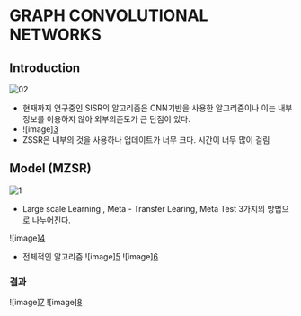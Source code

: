 # GRAPH CONVOLUTIONAL NETWORKS

## Introduction
![02](https://user-images.githubusercontent.com/69898343/158175577-6b092a06-2b30-4b0c-b26f-7fa473fb3979.png)
- 현재까지 연구중인 SISR의 알고리즘은 CNN기반을 사용한 알고리즘이나 이는 내부 정보를 이용하지 않아 외부의존도가 큰 단점이 있다.
- ![image][3](https://user-images.githubusercontent.com/69898343/158168747-b9629673-228d-4749-a861-53ca011056af.png)
- ZSSR은 내부의 것을 사용하나 업데이트가 너무 크다. 시간이 너무 많이 걸림 




## Model (MZSR)
![1](https://user-images.githubusercontent.com/69898343/158174901-ac307337-3626-469f-8354-ba531352e9b4.png)
- Large scale Learning , Meta - Transfer Learing, Meta Test 3가지의 방법으로 나누어진다.

![image][4](https://user-images.githubusercontent.com/69898343/158171348-b340fdda-cace-4bf7-96cd-3cb3d95bba7d.png)


- 전체적인 알고리즘
![image][5](https://user-images.githubusercontent.com/69898343/158173547-538152a4-e82a-4735-9437-3f548e751315.png)
![image][6](https://user-images.githubusercontent.com/69898343/158173926-cdfeb416-c1d9-4511-a6cf-32b8909ab662.png)




### 결과
![image][7](https://user-images.githubusercontent.com/69898343/158174231-04d819e0-327a-4213-b793-8ecabfb28003.png)
![image][8](https://user-images.githubusercontent.com/69898343/158174641-4c1f2ee4-f499-4afc-9d2b-39451ec0b57c.png)

